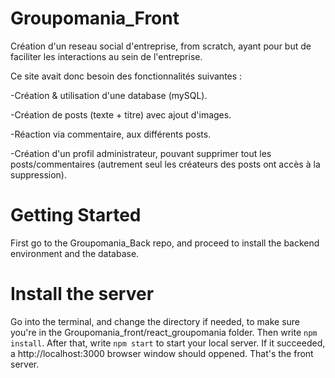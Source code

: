 # Groupomania_Front 

Création d'un reseau social d'entreprise, from scratch, ayant pour but de faciliter les interactions au sein de l'entreprise.

Ce site avait donc besoin des fonctionnalités suivantes :
 
 -Création & utilisation d'une database (mySQL).
 
 -Création de posts (texte + titre) avec ajout d'images.
 
 -Réaction via commentaire, aux différents posts.
 
 -Création d'un profil administrateur, pouvant supprimer tout les posts/commentaires (autrement seul les créateurs des posts ont accès à la suppression).

# Getting Started

First go to the Groupomania_Back repo, and proceed to install the backend environment and the database.

# Install the server

Go into the terminal, and change the directory if needed, to make sure you're in the Groupomania_front/react_groupomania folder.
Then write `npm install`.
After that, write `npm start` to start your local server. If it succeeded, a http://localhost:3000 browser window should oppened. That's the front server.
